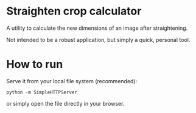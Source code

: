 Straighten crop calculator
==========================

A utility to calculate the new dimensions of an image after straightening.

Not intended to be a robust application, but simply a quick, personal tool.

How to run
==========

Serve it from your local file system (recommended):

    python -m SimpleHTTPServer

or simply open the file directly in your browser.
